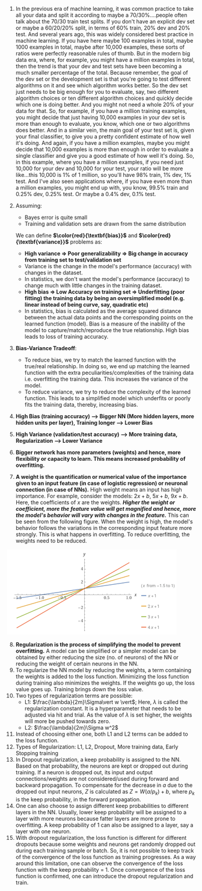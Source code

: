 1.  In the previous era of machine learning, it was common practice to take all your data and split it according to maybe a 70/30%....people often talk about the 70/30 train test splits. If you don't have an explicit dev set or maybe a 60/20/20% split, in terms of 60% train, 20% dev and 20% test. And several years ago, this was widely considered best practice in machine learning. If you have here maybe 100 examples in total, maybe 1000 examples in total, maybe after 10,000 examples, these sorts of ratios were perfectly reasonable rules of thumb. But in the modern big data era, where, for example, you might have a million examples in total, then the trend is that your dev and test sets have been becoming a much smaller percentage of the total. Because remember, the goal of the dev set or the development set is that you're going to test different algorithms on it and see which algorithm works better. So the dev set just needs to be big enough for you to evaluate, say, two different algorithm choices or ten different algorithm choices and quickly decide which one is doing better. And you might not need a whole 20% of your data for that. So, for example, if you have a million training examples, you might decide that just having 10,000 examples in your dev set is more than enough to evaluate, you know, which one or two algorithms does better. And in a similar vein, the main goal of your test set is, given your final classifier, to give you a pretty confident estimate of how well it's doing. And again, if you have a million examples, maybe you might decide that 10,000 examples is more than enough in order to evaluate a single classifier and give you a good estimate of how well it's doing. So, in this example, where you have a million examples, if you need just 10,000 for your dev and 10,000 for your test, your ratio will be more like...this 10,000 is 1% of 1 million, so you'll have 98% train, 1% dev, 1% test. And I've also seen applications where, if you have even more than a million examples, you might end up with, you know, 99.5% train and 0.25% dev, 0.25% test. Or maybe a 0.4% dev, 0.1% test.
2.  Assuming:
     - Bayes error is quite small
     - Training and validation sets are drawn from the same distribution

    We can define **$\color{red}{\textbf{bias}}$** and **$\color{red}{\textbf{variance}}$** problems as:
     - **High variance => Poor generalizability => Big change in accuracy from training set to test/validation set**
     - Variance is the change in the model's performance (accuracy) with changes in the dataset.
     - In statistics, we don't want the model's performance (accuracy) to change much with little changes in the training dataset. 
     - **High bias => Low Accuracy on training set => Underfitting (poor fitting) the training data by being an oversimplified model (e.g. linear instead of being curve, say, quadratic etc)**
     - In statistics, bias is calculated as the average squared distance between the actual data points and the corresponding points on the learned function (model). Bias is a measure of the inability of the model to capture/match/reproduce the true relationship. High bias leads to loss of training accuracy.
       
3. **Bias-Variance Tradeoff**:
     - To reduce bias, we try to match the learned function with the true/real relationship. In doing so, we end up matching the learned function with the extra peculiarities/complexities of the training data i.e. overfitting the training data. This increases the variance of the model.
     - To reduce variance, we try to reduce the complexity of the learned function. This leads to a simplified model which underfits or poorly fits the training data, thereby, increasing bias.

4. **High Bias (training accuracy) --> Bigger NN (More hidden layers, more hidden units per layer), Training longer --> Lower Bias**
5. **High Variance (validation/test accuracy) --> More training data, Regularization --> Lower Variance**
6. **Bigger network has more parameters (weights) and hence, more flexibility or capacity to learn. This means increased probability of overfitting.**
7. **A weight is the quantification or numerical value of the importance given to an input feature (in case of logistic regression) or neuronal connection (in case of NNs).** High weight means an input has high importance. For example, consider the models: $2x+b$, $5x+b$, $9x+b$. Here, the coefficients of $x$ are the weights. ***Higher the weight or coefficient, more the feature value will get magnified and hence, more the model's behavior will vary with changes in the feature.*** This can be seen from the following figure. When the weight is high, the model's behavior follows the variations in the corresponding input feature more strongly. This is what happens in overfitting. To reduce overfitting, the weights need to be reduced.

![./Overfitting.png](https://github.com/sumandeb003/DeepLearning.AI-Certification-on-Improving-Deep-Neural-Networks/blob/main/Overfitting.png)

8. **Regularization is the process of simplifying the model to prevent overfitting.** A model can be simplified or a simpler model can be obtained by either reducing the size (no. of neurons) of the NN or reducing the weight of certain neurons in the NN.
9. To regularize the NN model by reducing the weights, a term containing the weights is added to the loss function. Minimizing the loss function during training also minimizes the weights. If the weights go up, the loss value goes up. Training brings down the loss value.
10. Two types of regularization terms are possible:
     - L1: $\frac{\lambda}{2m}\Sigma\vert w \vert$; Here, $\lambda$ is called the regularization constant. It is a hyperparameter that needs to be adjusted via hit and trial. As the value of $\lambda$ is set higher, the weights will more be pushed towards zero.
     - L2: $\frac{\lambda}{2m}\Sigma w^2$
12. Instead of choosing either one, both L1 and L2 terms can be added to the loss function.
13. Types of Regularization: L1, L2, Dropout, More training data, Early Stopping training
14. In Dropout regularization, a keep probability is assigned to the NN. Based on that probability, the neurons are kept or dropped out during training. If a neuron is dropped out, its input and output connections/weights are not considered/used during forward and backward propagation. To compensate for the decrease in $a$ due to the dropped out input neurons, $Z$ is calculated as $Z=W(a/p_k)+b$, where $p_k$ is the keep probability, in the forward propagation.
16. One can also choose to assign different keep probabilities to different layers in the NN. Usually, lower keep probability will be assigned to a layer with more neurons because fatter layers are more prone to overfitting. A keep probability of 1 can also be assigned to a layer, say a layer with one neuron.
17. With dropout regularization, the loss function is different for different dropouts because some weights and neurons get randomly dropped out during each training sample or batch. So, it is not possible to keep track of the convergence of the loss function as training progresses. As a way around this limitation, one can observe the convergence of the loss function with the keep probability = 1. Once convergence of the loss function is confirmed, one can introduce the dropout regularization and train. 
